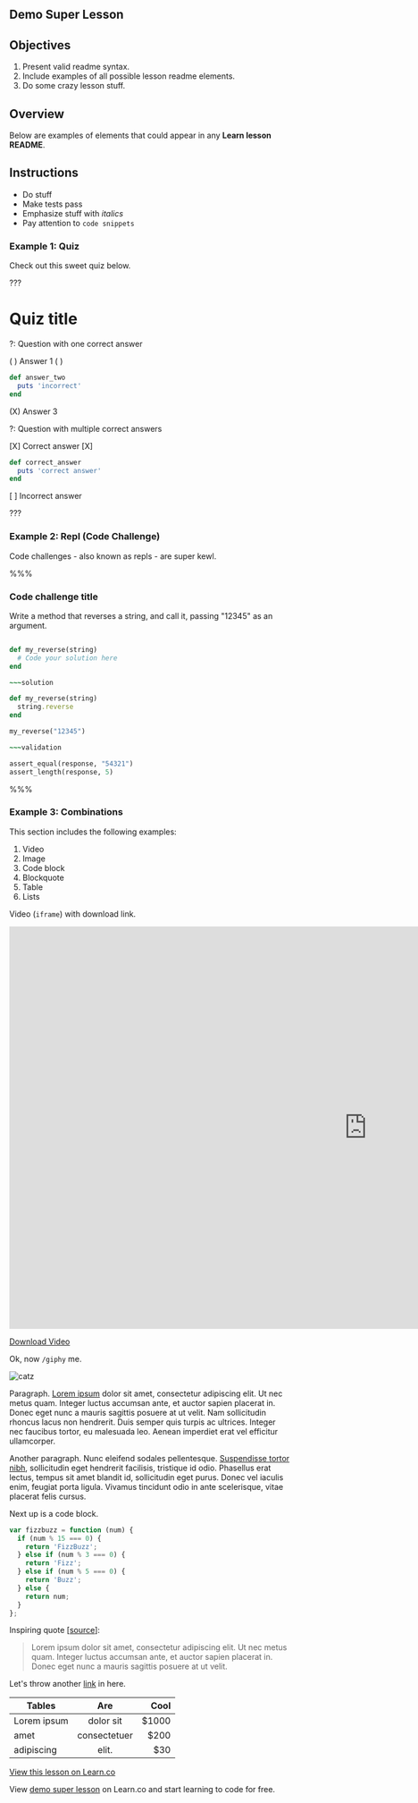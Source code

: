 ## Demo Super Lesson

## Objectives

1. Present valid readme syntax.
2. Include examples of all possible lesson readme elements.
3. Do some crazy lesson stuff.

## Overview

Below are examples of elements that could appear in any **Learn lesson README**.

## Instructions

* Do stuff
* Make tests pass
* Emphasize stuff with _italics_
* Pay attention to `code snippets`

### Example 1: Quiz

Check out this sweet quiz below.

???

# Quiz title

?: Question with one correct answer

( ) Answer 1
( )
```ruby
def answer_two
  puts 'incorrect'
end
```
(X) Answer 3

?: Question with multiple correct answers

[X] Correct answer
[X]
```ruby
def correct_answer
  puts 'correct answer'
end
```
[ ] Incorrect answer

???

### Example 2: Repl (Code Challenge)

Code challenges - also known as repls - are super kewl.

%%%

### Code challenge title

Write a method that reverses a string, and call it, passing "12345" as an argument.

~~~ruby

def my_reverse(string)
  # Code your solution here
end

~~~solution

def my_reverse(string)
  string.reverse
end

my_reverse("12345")

~~~validation

assert_equal(response, "54321")
assert_length(response, 5)

~~~

%%%

### Example 3: Combinations

This section includes the following examples:

1. Video
2. Image
3. Code block
4. Blockquote
5. Table
6. Lists

Video (`iframe`) with download link.

<iframe width="1280" height="720" src="https://www.youtube.com/embed/uxANgIcjmQg?rel=0&amp;showinfo=0&html5=1" frameborder="0" allowfullscreen></iframe>

[Download Video](http://flatiron-videos.s3.amazonaws.com/ironboard/welcome%20to%20the%20shell.mp4)

Ok, now `/giphy` me.

![catz](https://after-school-assets.s3.amazonaws.com/cat.gif "CATZ")

Paragraph. [Lorem ipsum](http://www.lipsum.com/) dolor sit amet, consectetur adipiscing elit. Ut nec metus quam. Integer luctus accumsan ante, et auctor sapien placerat in. Donec eget nunc a mauris sagittis posuere at ut velit. Nam sollicitudin rhoncus lacus non hendrerit. Duis semper quis turpis ac ultrices. Integer nec faucibus tortor, eu malesuada leo. Aenean imperdiet erat vel efficitur ullamcorper.

Another paragraph. Nunc eleifend sodales pellentesque. [Suspendisse tortor nibh](#not-a-real-link), sollicitudin eget hendrerit facilisis, tristique id odio. Phasellus erat lectus, tempus sit amet blandit id, sollicitudin eget purus. Donec vel iaculis enim, feugiat porta ligula. Vivamus tincidunt odio in ante scelerisque, vitae placerat felis cursus.

Next up is a code block.

```javascript
var fizzbuzz = function (num) {
  if (num % 15 === 0) {
    return 'FizzBuzz';
  } else if (num % 3 === 0) {
    return 'Fizz';
  } else if (num % 5 === 0) {
    return 'Buzz';
  } else {
    return num;
  }
};
```

Inspiring quote [[source](#not-really)]:

> Lorem ipsum dolor sit amet, consectetur adipiscing elit.
> Ut nec metus quam. Integer luctus accumsan ante, et auctor sapien placerat in.
> Donec eget nunc a mauris sagittis posuere at ut velit.

Let's throw another [link](#nowhere) in here.

| Tables        | Are           | Cool  |
| ------------- |:-------------:| -----:|
| Lorem ipsum   | dolor sit     | $1000 |
| amet          | consectetuer  |  $200 |
| adipiscing    | elit.         |   $30 |

<a href='https://learn.co/lessons/demo-super-lesson' data-visibility='hidden'>View this lesson on Learn.co</a>

<p class='util--hide'>View <a href='https://learn.co/lessons/demo-super-lesson'>demo super lesson</a> on Learn.co and start learning to code for free.</p>
